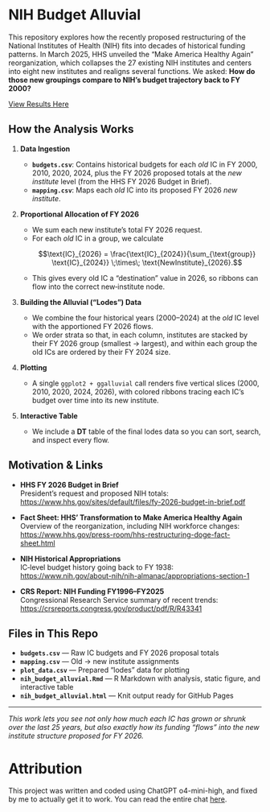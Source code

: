 # NIH Budget Alluvial

This repository explores how the recently proposed restructuring of the National Institutes of Health (NIH) fits into decades of historical funding patterns.  In March 2025, HHS unveiled the “Make America Healthy Again” reorganization, which collapses the 27 existing NIH institutes and centers into eight new institutes and realigns several functions.  We asked: **How do those new groupings compare to NIH’s budget trajectory back to FY 2000?**

[View Results Here](https://mayankles.github.io/NIH-Budget-Reorg/nih_budget_alluvial.html)

## How the Analysis Works

1. **Data Ingestion**  
   - **`budgets.csv`**: Contains historical budgets for each *old* IC in FY 2000, 2010, 2020, 2024, plus the FY 2026 proposed totals at the *new institute* level (from the HHS FY 2026 Budget in Brief).  
   - **`mapping.csv`**: Maps each *old* IC into its proposed FY 2026 *new institute*.

2. **Proportional Allocation of FY 2026**  
   - We sum each new institute’s total FY 2026 request.  
   - For each *old* IC in a group, we calculate
     ```math
     \text{IC}_{2026} = \frac{\text{IC}_{2024}}{\sum_{\text{group}} \text{IC}_{2024}} \;\times\; \text{NewInstitute}_{2026}.
     ```
   - This gives every old IC a “destination” value in 2026, so ribbons can flow into the correct new‐institute node.

3. **Building the Alluvial (“Lodes”) Data**  
   - We combine the four historical years (2000–2024) at the *old* IC level with the apportioned FY 2026 flows.  
   - We order strata so that, in each column, institutes are stacked by their FY 2026 group (smallest → largest), and within each group the old ICs are ordered by their FY 2024 size.

4. **Plotting**  
   - A single `ggplot2 + ggalluvial` call renders five vertical slices (2000, 2010, 2020, 2024, 2026), with colored ribbons tracing each IC’s budget over time into its new institute.

5. **Interactive Table**  
   - We include a **DT** table of the final lodes data so you can sort, search, and inspect every flow.

## Motivation & Links

- **HHS FY 2026 Budget in Brief**  
  President’s request and proposed NIH totals:  
  https://www.hhs.gov/sites/default/files/fy-2026-budget-in-brief.pdf

- **Fact Sheet: HHS’ Transformation to Make America Healthy Again**  
  Overview of the reorganization, including NIH workforce changes:  
  https://www.hhs.gov/press-room/hhs-restructuring-doge-fact-sheet.html

- **NIH Historical Appropriations**  
  IC‐level budget history going back to FY 1938:  
  https://www.nih.gov/about-nih/nih-almanac/appropriations-section-1

- **CRS Report: NIH Funding FY1996–FY2025**  
  Congressional Research Service summary of recent trends:  
  https://crsreports.congress.gov/product/pdf/R/R43341

## Files in This Repo

- **`budgets.csv`** — Raw IC budgets and FY 2026 proposal totals  
- **`mapping.csv`** — Old → new institute assignments  
- **`plot_data.csv`** — Prepared “lodes” data for plotting  
- **`nih_budget_alluvial.Rmd`** — R Markdown with analysis, static figure, and interactive table  
- **`nih_budget_alluvial.html`** — Knit output ready for GitHub Pages

---

*This work lets you see not only how much each IC has grown or shrunk over the last 25 years, but also exactly how its funding “flows” into the new institute structure proposed for FY 2026.*  

# Attribution
This project was written and coded using ChatGPT o4-mini-high, and fixed by me to actually get it to work. You can read the entire chat [here](https://chatgpt.com/share/68459935-01b8-8012-bffc-9bf730d6f977).
